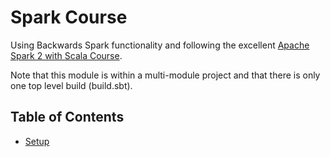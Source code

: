 # Spark Course

Using Backwards Spark functionality and following the excellent [Apache Spark 2 with Scala Course](https://www.udemy.com/apache-spark-with-scala-mastering-big-data/learn/v4/overview).

Note that this module is within a multi-module project and that there is only one top level build (build.sbt).

## Table of Contents

- [Setup](docs/setup.md)